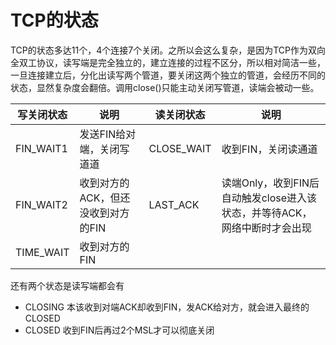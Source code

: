 # TCP的状态

TCP的状态多达11个，4个连接7个关闭。之所以会这么复杂，是因为TCP作为双向全双工协议，读写端是完全独立的，建立连接的过程不区分，所以相对简洁一些，一旦连接建立后，分化出读写两个管道，要关闭这两个独立的管道，会经历不同的状态，显然复杂度会翻倍。调用close()只能主动关闭写管道，读端会被动一些。

| 写关闭状态 | 说明 | 读关闭状态 | 说明 |
| --- | --- | --- | --- |
| FIN_WAIT1 | 发送FIN给对端，关闭写道道 | CLOSE_WAIT | 收到FIN，关闭读通道 |
| FIN_WAIT2 | 收到对方的ACK，但还没收到对方的FIN | LAST_ACK | 读端Only，收到FIN后自动触发close进入该状态，并等待ACK，网络中断时才会出现 |
| TIME_WAIT | 收到对方的FIN | | |

还有两个状态是读写端都会有

* CLOSING  本该收到对端ACK却收到FIN，发ACK给对方，就会进入最终的CLOSED
* CLOSED  收到FIN后再过2个MSL才可以彻底关闭
